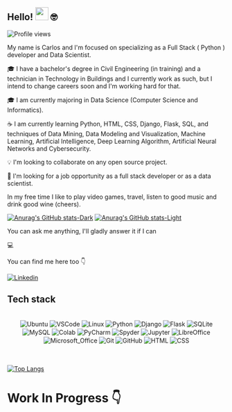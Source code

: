 ## Hello! <img src="https://media.giphy.com/media/hvRJCLFzcasrR4ia7z/giphy.gif" width="30"> 🤓


<img src="https://komarev.com/ghpvc/?username=wa-gaia&color=yellow" alt="Profile views" /> 


My name is Carlos and I'm focused on specializing as a Full Stack ( Python ) developer and Data Scientist.

🎓 I have a bachelor's degree in Civil Engineering (in training) and a technician in Technology in Buildings and I currently work as such, but I intend to change careers soon and I'm working hard for that.

 
🎓 I am currently majoring in Data Science (Computer Science and Informatics).


☕ I am currently learning Python, HTML, CSS, Django, Flask, SQL, and techniques of Data Mining, Data Modeling and Visualization, Machine Learning, Artificial Intelligence, Deep Learning Algorithm, Artificial Neural Networks and Cybersecurity.

💡 I'm looking to collaborate on any open source project.

🔭 I'm looking for a job opportunity as a full stack developer or as a data scientist.


In my free time I like to play video games, travel, listen to good music and drink good wine (cheers).





[![Anurag's GitHub stats-Dark](https://github-readme-stats.vercel.app/api?username=wa-gaia&show_icons=true&theme=dark#gh-dark-mode-only)](https://github.com/anuraghazra/github-readme-stats#gh-dark-mode-only)
[![Anurag's GitHub stats-Light](https://github-readme-stats.vercel.app/api?username=wa-gaia&show_icons=true&theme=default#gh-light-mode-only)](https://github.com/anuraghazra/github-readme-stats#gh-light-mode-only)


You can ask me anything, I'll gladly answer it if I can

💻



You can find me here too 👇


<a href="https://www.linkedin.com/in/kalombola/" target="_blank">
<img align="center" src="https://img.shields.io/badge/LinkedIn-0077B5?style=for-the-badge&logo=linkedin&logoColor=white" alt="Linkedin"/>
</a>  

## Tech stack

<div align="center"><br>

  <img align="center" alt="Ubuntu" src="https://img.shields.io/badge/Ubuntu-E95420?style=for-the-badge&logo=ubuntu&logoColor=white">
  <img align="center" alt="VSCode" src="https://img.shields.io/badge/Visual_Studio_Code-0078D4?style=for-the-badge&logo=visual%20studio%20code&logoColor=white">
  <img align="center" alt="Linux" src="https://img.shields.io/badge/Linux-FCC624?style=for-the-badge&logo=linux&logoColor=black">
  <img align="center" alt="Python" src="https://img.shields.io/badge/Python-14354C?style=for-the-badge&logo=python&logoColor=white">
  <img align="center" alt="Django" src="https://img.shields.io/badge/Django-092E20?style=for-the-badge&logo=django&logoColor=white">
  <img align="center" alt="Flask" src="https://img.shields.io/badge/Flask-000000?style=for-the-badge&logo=flask&logoColor=white">
  <img align="center" alt="SQLite" src="https://img.shields.io/badge/SQLite-07405E?style=for-the-badge&logo=sqlite&logoColor=white">
  <img align="center" alt="MySQL" src="https://img.shields.io/badge/MySQL-005C84?style=for-the-badge&logo=mysql&logoColor=white">
  <img align="center" alt="Colab" src="https://img.shields.io/badge/Colab-F9AB00?style=for-the-badge&logo=googlecolab&color=525252">
  <img align="center" alt="PyCharm" src="https://img.shields.io/badge/PyCharm-000000.svg?&style=for-the-badge&logo=PyCharm&logoColor=white">
  <img align="center" alt="Spyder" src="https://img.shields.io/badge/Spyder%20Ide-FF0000?style=for-the-badge&logo=spyder%20ide&logoColor=white">
  <img align="center" alt="Jupyter" src="https://img.shields.io/badge/Jupyter-orange?style=for-the-badge&logo=Jupyter">
  <img align="center" alt="LibreOffice" src="https://img.shields.io/badge/LibreOffice-18A303?style=for-the-badge&logo=LibreOffice&logoColor=white">
  <img align="center" alt="Microsoft_Office" src="https://img.shields.io/badge/Microsoft_Office-D83B01?style=for-the-badge&logo=microsoft-office&logoColor=white">
  <img align="center" alt="Git" src="https://img.shields.io/badge/GIT-E44C30?style=for-the-badge&logo=git&logoColor=white">
  <img align="center" alt="GitHub" src="https://img.shields.io/badge/GitHub-100000?style=for-the-badge&logo=github&logoColor=white">
  <img align="center" alt="HTML" src="https://img.shields.io/badge/HTML5-E34F26?style=for-the-badge&logo=html5&logoColor=white">
  <img align="center" alt="CSS" src="https://img.shields.io/badge/CSS3-1572B6?style=for-the-badge&logo=css3&logoColor=white">
 </div>
 
 <br/>
 <br>
 
 [![Top Langs](https://github-readme-stats.vercel.app/api/top-langs/?username=wa-gaia&layout=compact)](https://github.com/wa-gaia/github-readme-stats)


# Work In Progress 👇




